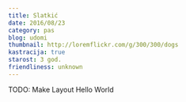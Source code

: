 ```yaml
---
title: Slatkić
date: 2016/08/23
category: pas
blog: udomi
thumbnail: http://loremflickr.com/g/300/300/dogs
kastracija: true
starost: 3 god.
friendliness: unknown
---
```

TODO: Make Layout
Hello World
